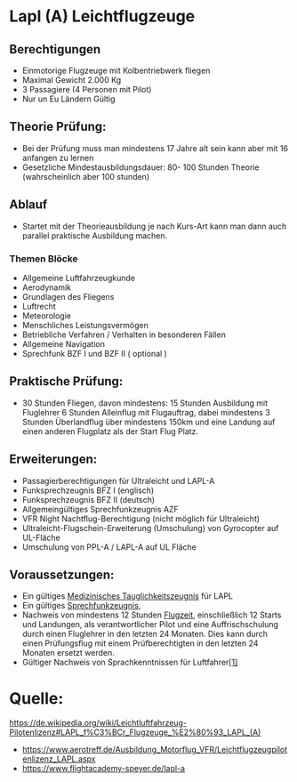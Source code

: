 # Lapl (A) Leichtflugzeuge 
## Berechtigungen
- Einmotorige Flugzeuge mit Kolbentriebwerk fliegen
- Maximal Gewicht 2.000 Kg
- 3 Passagiere (4 Personen mit Pilot)
- Nur un Eu Ländern Gültig 


## Theorie Prüfung: 
- Bei der Prüfung muss man mindestens 17 Jahre alt sein kann aber mit 16 anfangen zu lernen 
- Gesetzliche Mindestausbildungsdauer: 80- 100 Stunden Theorie (wahrscheinlich aber 100 stunden)
## Ablauf
- Startet mit der Theorieausbildung je nach Kurs-Art kann man dann auch parallel praktische Ausbildung machen.  
### Themen Blöcke 
- Allgemeine Luftfahrzeugkunde
- Aerodynamik
- Grundlagen des Fliegens
- Luftrecht
- Meteorologie
- Menschliches Leistungsvermögen
- Betriebliche Verfahren / Verhalten in besonderen Fällen
- Allgemeine Navigation
- Sprechfunk BZF I und BZF II ( optional )
## Praktische Prüfung: 
- 30 Stunden Fliegen, davon mindestens:
15 Stunden Ausbildung mit Fluglehrer 
6 Stunden Alleinflug mit Flugauftrag, dabei mindestens 3 Stunden Überlandflug über mindestens 150km und eine Landung auf einen anderen Flugplatz als der Start Flug Platz. 

## Erweiterungen: 
- Passagierberechtigungen für Ultraleicht und LAPL-A  
- Funksprechzeugnis BFZ I (englisch)  
- Funksprechzeugnis BFZ II (deutsch)  
- Allgemeingültiges Sprechfunkzeugnis AZF
- VFR Night Nachtflug-Berechtigung (nicht möglich für Ultraleicht)
- Ultraleicht-Flugschein-Erweiterung (Umschulung) von Gyrocopter auf UL-Fläche
- Umschulung von PPL-A / LAPL-A auf UL Fläche

## Voraussetzungen:
- Ein gültiges [Medizinisches Tauglichkeitszeugnis](https://de.wikipedia.org/wiki/Medizinisches_Tauglichkeitszeugnis "Medizinisches Tauglichkeitszeugnis") für LAPL
-  Ein gültiges [Sprechfunkzeugnis](https://de.wikipedia.org/wiki/Sprechfunkzeugnis_(Luftfahrt) "Sprechfunkzeugnis (Luftfahrt)"),
- Nachweis von mindestens 12 Stunden [Flugzeit](https://de.wikipedia.org/wiki/Flugzeit "Flugzeit"), einschließlich 12 Starts und Landungen, als verantwortlicher Pilot und eine Auffrischschulung durch einen Fluglehrer in den letzten 24 Monaten. Dies kann durch einen Prüfungsflug mit einem Prüfberechtigten in den letzten 24 Monaten ersetzt werden.
- Gültiger Nachweis von Sprachkenntnissen für Luftfahrer[[1]](https://de.wikipedia.org/wiki/Leichtluftfahrzeug-Pilotenlizenz#cite_note-eu-1)

# Quelle: 
https://de.wikipedia.org/wiki/Leichtluftfahrzeug-Pilotenlizenz#LAPL_f%C3%BCr_Flugzeuge_%E2%80%93_LAPL_(A)
- https://www.aerotreff.de/Ausbildung_Motorflug_VFR/Leichtflugzeugpilotenlizenz_LAPL.aspx
- https://www.flightacademy-speyer.de/lapl-a